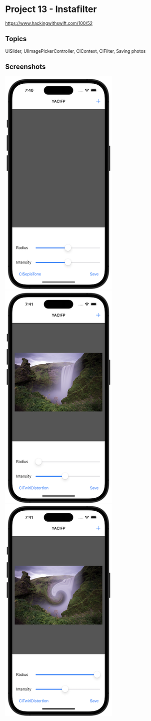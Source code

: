# Project 13 - Instafilter

https://www.hackingwithswift.com/100/52

## Topics

UISlider, UIImagePickerController, CIContext, CIFilter, Saving photos

## Screenshots

![screenshot1](screenshots/screen01.png)
![screenshot1](screenshots/screen02.png)
![screenshot1](screenshots/screen03.png)
